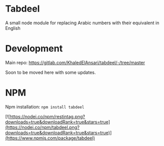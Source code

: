 # Tabdeel
A small node module for replacing Arabic numbers with their equivalent in English

# Development

Main repo: https://gitlab.com/KhaledElAnsari/tabdeel/-/tree/master

Soon to be moved here with some updates.

# NPM

Npm installation: `npm install tabdeel`

[![https://nodei.co/npm/restintag.png?downloads=true&downloadRank=true&stars=true](https://nodei.co/npm/tabdeel.png?downloads=true&downloadRank=true&stars=true)](https://www.npmjs.com/package/tabdeel)
